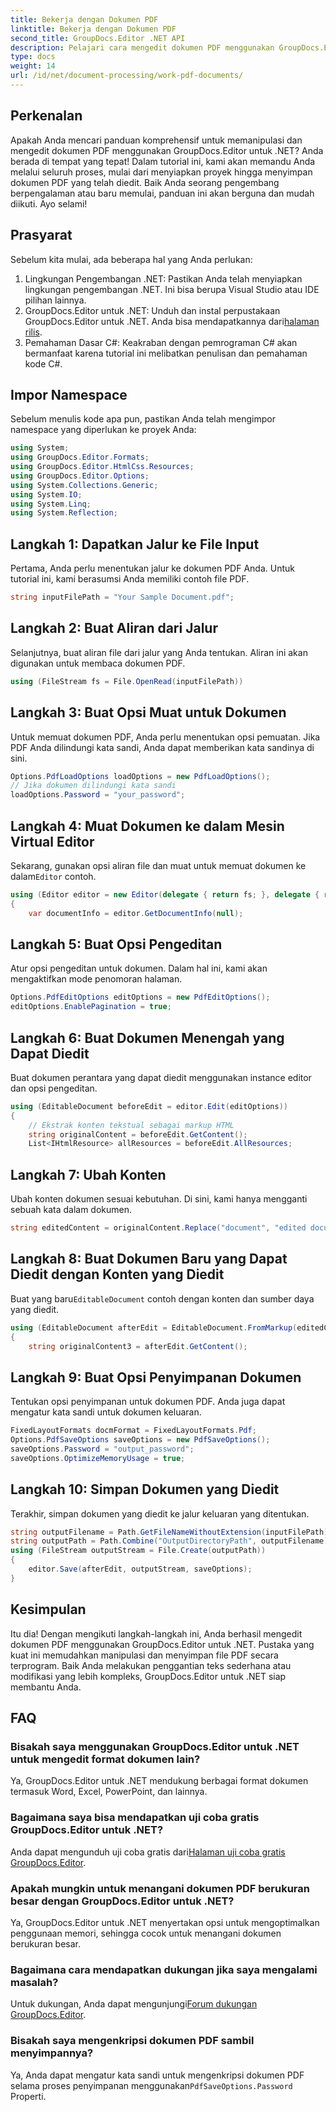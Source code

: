 ```yaml
---
title: Bekerja dengan Dokumen PDF
linktitle: Bekerja dengan Dokumen PDF
second_title: GroupDocs.Editor .NET API
description: Pelajari cara mengedit dokumen PDF menggunakan GroupDocs.Editor untuk .NET dengan tutorial ini. Ubah konten, tangani file besar, dan simpan hasil edit Anda dengan aman.
type: docs
weight: 14
url: /id/net/document-processing/work-pdf-documents/
---
```

## Perkenalan
Apakah Anda mencari panduan komprehensif untuk memanipulasi dan mengedit dokumen PDF menggunakan GroupDocs.Editor untuk .NET? Anda berada di tempat yang tepat! Dalam tutorial ini, kami akan memandu Anda melalui seluruh proses, mulai dari menyiapkan proyek hingga menyimpan dokumen PDF yang telah diedit. Baik Anda seorang pengembang berpengalaman atau baru memulai, panduan ini akan berguna dan mudah diikuti. Ayo selami!
## Prasyarat
Sebelum kita mulai, ada beberapa hal yang Anda perlukan:
1. Lingkungan Pengembangan .NET: Pastikan Anda telah menyiapkan lingkungan pengembangan .NET. Ini bisa berupa Visual Studio atau IDE pilihan lainnya.
2. GroupDocs.Editor untuk .NET: Unduh dan instal perpustakaan GroupDocs.Editor untuk .NET. Anda bisa mendapatkannya dari[halaman rilis](https://releases.groupdocs.com/editor/net/).
3. Pemahaman Dasar C#: Keakraban dengan pemrograman C# akan bermanfaat karena tutorial ini melibatkan penulisan dan pemahaman kode C#.
## Impor Namespace
Sebelum menulis kode apa pun, pastikan Anda telah mengimpor namespace yang diperlukan ke proyek Anda:
```csharp
using System;
using GroupDocs.Editor.Formats;
using GroupDocs.Editor.HtmlCss.Resources;
using GroupDocs.Editor.Options;
using System.Collections.Generic;
using System.IO;
using System.Linq;
using System.Reflection;
```
## Langkah 1: Dapatkan Jalur ke File Input
Pertama, Anda perlu menentukan jalur ke dokumen PDF Anda. Untuk tutorial ini, kami berasumsi Anda memiliki contoh file PDF.
```csharp
string inputFilePath = "Your Sample Document.pdf";
```
## Langkah 2: Buat Aliran dari Jalur
Selanjutnya, buat aliran file dari jalur yang Anda tentukan. Aliran ini akan digunakan untuk membaca dokumen PDF.
```csharp
using (FileStream fs = File.OpenRead(inputFilePath))
```
## Langkah 3: Buat Opsi Muat untuk Dokumen
Untuk memuat dokumen PDF, Anda perlu menentukan opsi pemuatan. Jika PDF Anda dilindungi kata sandi, Anda dapat memberikan kata sandinya di sini.
```csharp
Options.PdfLoadOptions loadOptions = new PdfLoadOptions();
// Jika dokumen dilindungi kata sandi
loadOptions.Password = "your_password";
```
## Langkah 4: Muat Dokumen ke dalam Mesin Virtual Editor
Sekarang, gunakan opsi aliran file dan muat untuk memuat dokumen ke dalam`Editor` contoh.
```csharp
using (Editor editor = new Editor(delegate { return fs; }, delegate { return loadOptions; }))
{
    var documentInfo = editor.GetDocumentInfo(null);
```
## Langkah 5: Buat Opsi Pengeditan
Atur opsi pengeditan untuk dokumen. Dalam hal ini, kami akan mengaktifkan mode penomoran halaman.
```csharp
Options.PdfEditOptions editOptions = new PdfEditOptions();
editOptions.EnablePagination = true;
```
## Langkah 6: Buat Dokumen Menengah yang Dapat Diedit
Buat dokumen perantara yang dapat diedit menggunakan instance editor dan opsi pengeditan.
```csharp
using (EditableDocument beforeEdit = editor.Edit(editOptions))
{
    // Ekstrak konten tekstual sebagai markup HTML
    string originalContent = beforeEdit.GetContent();
    List<IHtmlResource> allResources = beforeEdit.AllResources;
```
## Langkah 7: Ubah Konten
Ubah konten dokumen sesuai kebutuhan. Di sini, kami hanya mengganti sebuah kata dalam dokumen.
```csharp
string editedContent = originalContent.Replace("document", "edited document");
```
## Langkah 8: Buat Dokumen Baru yang Dapat Diedit dengan Konten yang Diedit
 Buat yang baru`EditableDocument` contoh dengan konten dan sumber daya yang diedit.
```csharp
using (EditableDocument afterEdit = EditableDocument.FromMarkup(editedContent, allResources))
{
    string originalContent3 = afterEdit.GetContent();
```
## Langkah 9: Buat Opsi Penyimpanan Dokumen
Tentukan opsi penyimpanan untuk dokumen PDF. Anda juga dapat mengatur kata sandi untuk dokumen keluaran.
```csharp
FixedLayoutFormats docmFormat = FixedLayoutFormats.Pdf;
Options.PdfSaveOptions saveOptions = new PdfSaveOptions();
saveOptions.Password = "output_password";
saveOptions.OptimizeMemoryUsage = true;
```
## Langkah 10: Simpan Dokumen yang Diedit
Terakhir, simpan dokumen yang diedit ke jalur keluaran yang ditentukan.
```csharp
string outputFilename = Path.GetFileNameWithoutExtension(inputFilePath) + "." + docmFormat.Extension;
string outputPath = Path.Combine("OutputDirectoryPath", outputFilename);
using (FileStream outputStream = File.Create(outputPath))
{
    editor.Save(afterEdit, outputStream, saveOptions);
}
```

## Kesimpulan
Itu dia! Dengan mengikuti langkah-langkah ini, Anda berhasil mengedit dokumen PDF menggunakan GroupDocs.Editor untuk .NET. Pustaka yang kuat ini memudahkan manipulasi dan menyimpan file PDF secara terprogram. Baik Anda melakukan penggantian teks sederhana atau modifikasi yang lebih kompleks, GroupDocs.Editor untuk .NET siap membantu Anda.
## FAQ
### Bisakah saya menggunakan GroupDocs.Editor untuk .NET untuk mengedit format dokumen lain?
Ya, GroupDocs.Editor untuk .NET mendukung berbagai format dokumen termasuk Word, Excel, PowerPoint, dan lainnya.
### Bagaimana saya bisa mendapatkan uji coba gratis GroupDocs.Editor untuk .NET?
 Anda dapat mengunduh uji coba gratis dari[Halaman uji coba gratis GroupDocs.Editor](https://releases.groupdocs.com/).
### Apakah mungkin untuk menangani dokumen PDF berukuran besar dengan GroupDocs.Editor untuk .NET?
Ya, GroupDocs.Editor untuk .NET menyertakan opsi untuk mengoptimalkan penggunaan memori, sehingga cocok untuk menangani dokumen berukuran besar.
### Bagaimana cara mendapatkan dukungan jika saya mengalami masalah?
 Untuk dukungan, Anda dapat mengunjungi[Forum dukungan GroupDocs.Editor](https://forum.groupdocs.com/c/editor/20).
### Bisakah saya mengenkripsi dokumen PDF sambil menyimpannya?
Ya, Anda dapat mengatur kata sandi untuk mengenkripsi dokumen PDF selama proses penyimpanan menggunakan`PdfSaveOptions.Password` Properti.